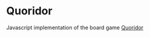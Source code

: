 # Quoridor

Javascript implementation of the board game [Quoridor](https://boardgamegeek.com/boardgame/624/quoridor)